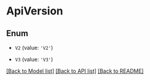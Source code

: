 # ApiVersion


## Enum

* `V2` (value: `'V2'`)

* `V3` (value: `'V3'`)

[[Back to Model list]](../README.md#documentation-for-models) [[Back to API list]](../README.md#documentation-for-api-endpoints) [[Back to README]](../README.md)


